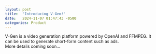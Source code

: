 ```yaml
---
layout: post
title:  "Introducing V-Gen!"
date:   2024-11-07 01:47:43 -0500
categories: Product
---
```

V-Gen is a video generation platform powered by OpenAI and FFMPEG. It can be used to generate short-form content such as ads. <br>
More details coming soon...